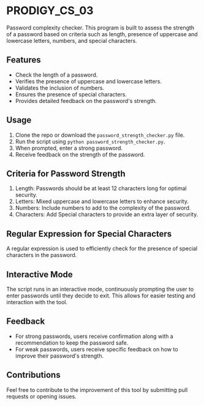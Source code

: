 # PRODIGY_CS_03
Password complexity checker. This program is built to assess the strength of a password based on criteria such as length, presence of uppercase and lowercase letters, numbers, and special characters.

## Features
* Check the length of a password.
* Verifies the presence of uppercase and lowercase letters.
* Validates the inclusion of numbers.
* Ensures the presence of special characters.
* Provides detailed feedback on the password's strength.

## Usage
1. Clone the repo or download the ```password_strength_checker.py``` file.
2. Run the script using ```python password_strength_checker.py```.
3. When prompted, enter a strong password.
4. Receive feedback on the strength of the password.

## Criteria for Password Strength
1. Length: Passwords should be at least 12 characters long for optimal security.
2. Letters: Mixed uppercase and lowercase letters to enhance security.
3. Numbers: Include numbers to add to the complexity of the password.
4. Characters: Add Special characters to provide an extra layer of security.

## Regular Expression for Special Characters
A regular expression is used to efficiently check for the presence of special characters in the password.

## Interactive Mode
The script runs in an interactive mode, continuously prompting the user to enter passwords until they decide to exit. This allows for easier testing and interaction with the tool.

## Feedback
* For strong passwords, users receive confirmation along with a recommendation to keep the password safe.
* For weak passwords, users receive specific feedback on how to improve their password's strength.

## Contributions
Feel free to contribute to the improvement of this tool by submitting pull requests or opening issues.

